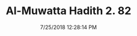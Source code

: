 ---
title        : "Al-Muwatta Hadith 2. 82"
date         : 7/25/2018 12:28:14 PM
draft        : false
type         : "hadith"
layout       : "hadith"
BookCode     : "AMH"
VolumeNumber : "2"
HadithNumber : "82"
categories  :  ["Purity - Repetition of the Prayer by a Person in a State of Major Ritual Impurity, his Doing Ghusl when He has Prayed without Remembering It, and his Washing his Garments"]
---